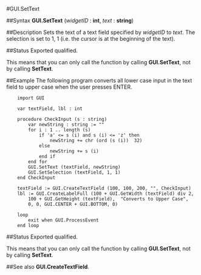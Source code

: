 
#GUI.SetText

##Syntax
**GUI.SetText** (_widgetID_ : **int**, _text_ : **string**)


##Description
Sets the text of a text field specified by _widgetID_ to _text_. The selection is set to 1, 1 (i.e. the cursor is at the beginning of the text).


##Status
Exported qualified.

This means that you can only call the function by calling **GUI.SetText**, not by calling **SetText**.


##Example
The following program converts all lower case input in the text field to upper case when the user presses ENTER.

        import GUI
        
        var textField, lbl : int
        
        procedure CheckInput (s : string)
            var newString : string := ""
            for i : 1 .. length (s)
                if 'a' <= s (i) and s (i) <= 'z' then
                    newString += chr (ord (s (i))  32)
                else
                    newString += s (i)
                end if
            end for
            GUI.SetText (textField, newString)
            GUI.SetSelection (textField, 1, 1)
        end CheckInput
        
        textField := GUI.CreateTextField (100, 100, 200, "", CheckInput)
        lbl := GUI.CreateLabelFull (100 + GUI.GetWidth (textField) div 2,
            100 + GUI.GetHeight (textField),  "Converts to Upper Case", 
            0, 0, GUI.CENTER + GUI.BOTTOM, 0)
        
        loop
            exit when GUI.ProcessEvent
        end loop
##Status
Exported qualified.

This means that you can only call the function by calling **GUI.SetText**, not by calling **SetText**.


##See also
**GUI.CreateTextField**.

